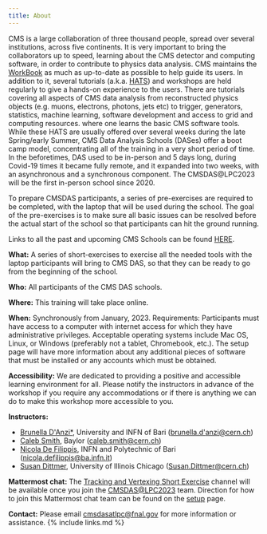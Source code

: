 ```yaml
---
title: About
---
```

CMS is a large collaboration of three thousand people, spread over several institutions, across five continents. It is very important to bring the collaborators up to speed, learning about the CMS detector and computing software, in order to contribute to physics data analysis. CMS maintains the [WorkBook](https://twiki.cern.ch/twiki/bin/view/CMSPublic/WorkBook) as much as up-to-date as possible to help guide its users. In addition to it, several tutorials (a.k.a. [HATS](https://lpc.fnal.gov/programs/schools-workshops/hats.shtml)) and workshops are held regularly to give a hands-on experience to the users. There are tutorials covering all aspects of CMS data analysis from reconstructed physics objects (e.g. muons, electrons, photons, jets etc) to trigger, generators, statistics, machine learning, software development and access to grid and computing resources. where one learns the basic CMS software tools. While these HATS are usually offered over several weeks during the late Spring/early Summer, CMS Data Analysis Schools (DASes) offer a boot camp model, concentrating all of the training in a very short period of time. In the beforetimes, DAS used to be in-person and 5 days long, during Covid-19 times it became fully remote, and it expanded into two weeks, with an asynchronous and a synchronous component. The CMSDAS@LPC2023 will be the first in-person school since 2020.

To prepare CMSDAS participants, a series of pre-exercises are required to be completed, with the laptop that will be used during the school. The goal of the pre-exercises is to make sure all basic issues can be resolved before the actual start of the school so that participants can hit the ground running.

Links to all the past and upcoming CMS Schools can be found [HERE](https://twiki.cern.ch/twiki/bin/view/CMS/CMSschoolsCommittee).

**What:** A series of short-exercises to exercise all the needed tools with the laptop participants will bring to CMS DAS, so that they can be ready to go from the beginning of the school.

**Who:** All participants of the CMS DAS schools.

**Where:** This training will take place online.

**When:** Synchronously from January, 2023.
Requirements: Participants must have access to a computer with internet access for which they have administrative privileges. Acceptable operating systems include Mac OS, Linux, or Windows (preferably not a tablet, Chromebook, etc.). The setup page will have more information about any additional pieces of software that must be installed or any accounts which must be obtained.

**Accessibility:** We are dedicated to providing a positive and accessible learning environment for all. Please notify the instructors in advance of the workshop if you require any accommodations or if there is anything we can do to make this workshop more accessible to you.

**Instructors:**
* [Brunella D'Anzi*](https://twiki.cern.ch/twiki/bin/view/Main/BrunellaDAnzi), University and INFN of Bari ([brunella.d'anzi@cern.ch](mailto:brunella.d'anzi@cern.ch)) 
* [Caleb Smith](https://twiki.cern.ch/twiki/bin/view/Main/CalebJamesSmith), Baylor ([caleb.smith@cern.ch](mailto:caleb.smith@cern.ch)) 
* [Nicola De Filippis](https://twiki.cern.ch/twiki/bin/view/Main/NicolaDeFilippis), INFN and Polytechnic of Bari ([nicola.defilippis@ba.infn.it](mailto:nicola.defilippis@ba.infn.it)) 
* [Susan Dittmer](https://twiki.cern.ch/twiki/bin/view/Main/SusanDittmer), University of Illinois Chicago ([Susan.Dittmer@cern.ch](mailto:susan.dittmer@cern.ch))

**Mattermost chat:** The [Tracking and Vertexing Short Exercise](https://mattermost.web.cern.ch/cmsdaslpc2023/channels/shortextrackingvertexing) channel will be available once you join the [CMSDAS@LPC2023](https://mattermost.web.cern.ch/cmsdaslpc2023/channels/town-square) team. Direction for how to join this Mattermost chat team can be found on the <a href="setup.html">setup</a> page.

**Contact:** Please email [cmsdasatlpc@fnal.gov](cmsdasatlpc@fnal.gov) for more information or assistance.
{% include links.md %}
